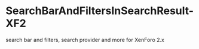 # SearchBarAndFiltersInSearchResult-XF2
search bar and filters, search provider and more for XenForo 2.x
